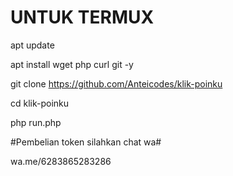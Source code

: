 # UNTUK TERMUX

apt update

apt install wget php curl git -y

git clone https://github.com/Anteicodes/klik-poinku

cd klik-poinku

php run.php



#Pembelian token silahkan
chat wa#

wa.me/6283865283286
